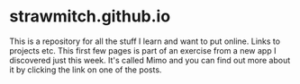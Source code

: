 # strawmitch.github.io

This is a repository for all the stuff I learn and want to put online. Links to projects etc. This first few pages is part of an exercise from a new app I discovered just this week. It's called Mimo and you can find out more about it by clicking the link on one of the posts.
